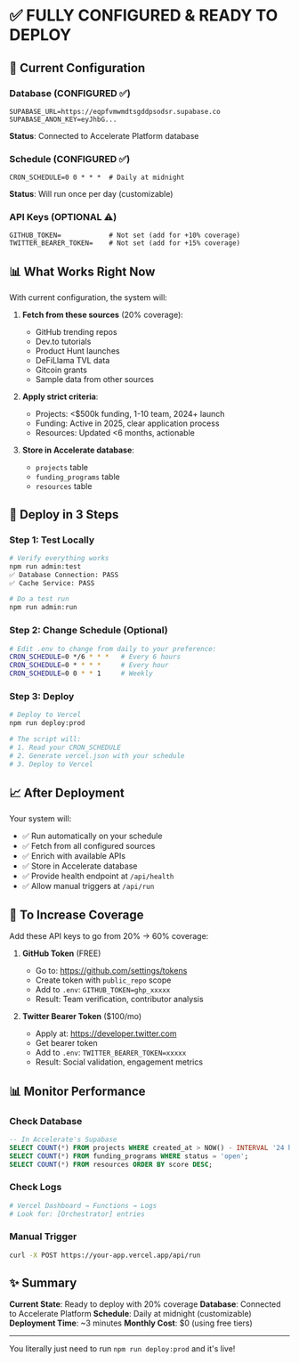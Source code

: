# ✅ FULLY CONFIGURED & READY TO DEPLOY

## 🎯 Current Configuration

### Database (CONFIGURED ✅)
```env
SUPABASE_URL=https://eqpfvmwmdtsgddpsodsr.supabase.co
SUPABASE_ANON_KEY=eyJhbG...
```
**Status**: Connected to Accelerate Platform database

### Schedule (CONFIGURED ✅)
```env
CRON_SCHEDULE=0 0 * * *  # Daily at midnight
```
**Status**: Will run once per day (customizable)

### API Keys (OPTIONAL ⚠️)
```env
GITHUB_TOKEN=            # Not set (add for +10% coverage)
TWITTER_BEARER_TOKEN=    # Not set (add for +15% coverage)
```

## 📊 What Works Right Now

With current configuration, the system will:

1. **Fetch from these sources** (20% coverage):
   - GitHub trending repos
   - Dev.to tutorials
   - Product Hunt launches
   - DeFiLlama TVL data
   - Gitcoin grants
   - Sample data from other sources

2. **Apply strict criteria**:
   - Projects: <$500k funding, 1-10 team, 2024+ launch
   - Funding: Active in 2025, clear application process
   - Resources: Updated <6 months, actionable

3. **Store in Accelerate database**:
   - `projects` table
   - `funding_programs` table
   - `resources` table

## 🚀 Deploy in 3 Steps

### Step 1: Test Locally
```bash
# Verify everything works
npm run admin:test
✅ Database Connection: PASS
✅ Cache Service: PASS

# Do a test run
npm run admin:run
```

### Step 2: Change Schedule (Optional)
```bash
# Edit .env to change from daily to your preference:
CRON_SCHEDULE=0 */6 * * *   # Every 6 hours
CRON_SCHEDULE=0 * * * *     # Every hour
CRON_SCHEDULE=0 0 * * 1     # Weekly
```

### Step 3: Deploy
```bash
# Deploy to Vercel
npm run deploy:prod

# The script will:
# 1. Read your CRON_SCHEDULE
# 2. Generate vercel.json with your schedule
# 3. Deploy to Vercel
```

## 📈 After Deployment

Your system will:
- ✅ Run automatically on your schedule
- ✅ Fetch from all configured sources
- ✅ Enrich with available APIs
- ✅ Store in Accelerate database
- ✅ Provide health endpoint at `/api/health`
- ✅ Allow manual triggers at `/api/run`

## 🔧 To Increase Coverage

Add these API keys to go from 20% → 60% coverage:

1. **GitHub Token** (FREE)
   - Go to: https://github.com/settings/tokens
   - Create token with `public_repo` scope
   - Add to `.env`: `GITHUB_TOKEN=ghp_xxxxx`
   - Result: Team verification, contributor analysis

2. **Twitter Bearer Token** ($100/mo)
   - Apply at: https://developer.twitter.com
   - Get bearer token
   - Add to `.env`: `TWITTER_BEARER_TOKEN=xxxxx`
   - Result: Social validation, engagement metrics

## 📊 Monitor Performance

### Check Database
```sql
-- In Accelerate's Supabase
SELECT COUNT(*) FROM projects WHERE created_at > NOW() - INTERVAL '24 hours';
SELECT COUNT(*) FROM funding_programs WHERE status = 'open';
SELECT COUNT(*) FROM resources ORDER BY score DESC;
```

### Check Logs
```bash
# Vercel Dashboard → Functions → Logs
# Look for: [Orchestrator] entries
```

### Manual Trigger
```bash
curl -X POST https://your-app.vercel.app/api/run
```

## ✨ Summary

**Current State**: Ready to deploy with 20% coverage
**Database**: Connected to Accelerate Platform
**Schedule**: Daily at midnight (customizable)
**Deployment Time**: ~3 minutes
**Monthly Cost**: $0 (using free tiers)

---

You literally just need to run `npm run deploy:prod` and it's live!